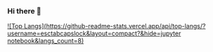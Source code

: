### Hi there 👋


[![Top Langs](https://github-readme-stats.vercel.app/api/top-langs/?username=esctabcapslock&layout=compact?&hide=jupyter notebook&langs_count=8)](https://github.com/anuraghazra/github-readme-stats)
<!--
**esctabcapslock/esctabcapslock** is a ✨ _special_ ✨ repository because its `README.md` (this file) appears on your GitHub profile.

Here are some ideas to get you started:

- 🔭 I’m currently working on ...
- 🌱 I’m currently learning ...
- 👯 I’m looking to collaborate on ...
- 🤔 I’m looking for help with ...
- 💬 Ask me about ...
- 📫 How to reach me: ...
- 😄 Pronouns: ...
- ⚡ Fun fact: ...
-->
